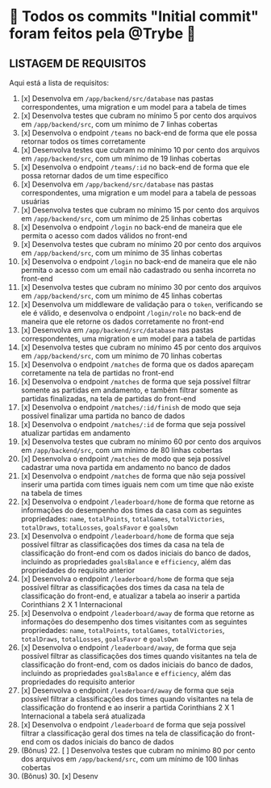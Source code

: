 # :construction: Todos os commits "Initial commit" foram feitos pela @Trybe :construction:

<!-- Olá, Tryber!
Esse é apenas um arquivo inicial para o README do seu projeto.
É essencial que você preencha esse documento por conta própria, ok?
Não deixe de usar nossas dicas de escrita de README de projetos, e deixe sua criatividade brilhar!
:warning: IMPORTANTE: você precisa deixar nítido:
- quais arquivos/pastas foram desenvolvidos por você;
- quais arquivos/pastas foram desenvolvidos por outra pessoa estudante;
- quais arquivos/pastas foram desenvolvidos pela Trybe.
-->

## LISTAGEM DE REQUISITOS

Aqui está a lista de requisitos:

1. [x] Desenvolva em `/app/backend/src/database` nas pastas correspondentes, uma migration e um model para a tabela de times
2. [x] Desenvolva testes que cubram no mínimo 5 por cento dos arquivos em `/app/backend/src`, com um mínimo de 7 linhas cobertas
3. [x] Desenvolva o endpoint `/teams` no back-end de forma que ele possa retornar todos os times corretamente
4. [x] Desenvolva testes que cubram no mínimo 10 por cento dos arquivos em `/app/backend/src`, com um mínimo de 19 linhas cobertas
5. [x] Desenvolva o endpoint `/teams/:id` no back-end de forma que ele possa retornar dados de um time específico
6. [x] Desenvolva em `/app/backend/src/database` nas pastas correspondentes, uma migration e um model para a tabela de pessoas usuárias
7. [x] Desenvolva testes que cubram no mínimo 15 por cento dos arquivos em `/app/backend/src`, com um mínimo de 25 linhas cobertas
8. [x] Desenvolva o endpoint `/login` no back-end de maneira que ele permita o acesso com dados válidos no front-end
9. [x] Desenvolva testes que cubram no mínimo 20 por cento dos arquivos em `/app/backend/src`, com um mínimo de 35 linhas cobertas
10. [x] Desenvolva o endpoint `/login` no back-end de maneira que ele não permita o acesso com um email não cadastrado ou senha incorreta no front-end
11. [x] Desenvolva testes que cubram no mínimo 30 por cento dos arquivos em `/app/backend/src`, com um mínimo de 45 linhas cobertas
12. [x] Desenvolva um middleware de validação para o `token`, verificando se ele é válido, e desenvolva o endpoint `/login/role` no back-end de maneira que ele retorne os dados corretamente no front-end
13. [x] Desenvolva em `/app/backend/src/database` nas pastas correspondentes, uma migration e um model para a tabela de partidas
14. [x] Desenvolva testes que cubram no mínimo 45 por cento dos arquivos em `/app/backend/src`, com um mínimo de 70 linhas cobertas
15. [x] Desenvolva o endpoint `/matches` de forma que os dados apareçam corretamente na tela de partidas no front-end
16. [x] Desenvolva o endpoint `/matches` de forma que seja possível filtrar somente as partidas em andamento, e também filtrar somente as partidas finalizadas, na tela de partidas do front-end
17. [x] Desenvolva o endpoint `/matches/:id/finish` de modo que seja possível finalizar uma partida no banco de dados
18. [x] Desenvolva o endpoint `/matches/:id` de forma que seja possível atualizar partidas em andamento
19. [x] Desenvolva testes que cubram no mínimo 60 por cento dos arquivos em `/app/backend/src`, com um mínimo de 80 linhas cobertas
20. [x] Desenvolva o endpoint `/matches` de modo que seja possível cadastrar uma nova partida em andamento no banco de dados
21. [x] Desenvolva o endpoint `/matches` de forma que não seja possível inserir uma partida com times iguais nem com um time que não existe na tabela de times
22. [x] Desenvolva o endpoint `/leaderboard/home` de forma que retorne as informações do desempenho dos times da casa com as seguintes propriedades: `name`, `totalPoints`, `totalGames`, `totalVictories`, `totalDraws`, `totalLosses`, `goalsFavor` e `goalsOwn`
23. [x] Desenvolva o endpoint `/leaderboard/home` de forma que seja possível filtrar as classificações dos times da casa na tela de classificação do front-end com os dados iniciais do banco de dados, incluindo as propriedades `goalsBalance` e `efficiency`, além das propriedades do requisito anterior
24. [x] Desenvolva o endpoint `/leaderboard/home` de forma que seja possível filtrar as classificações dos times da casa na tela de classificação do front-end, e atualizar a tabela ao inserir a partida Corinthians 2 X 1 Internacional
25. [x] Desenvolva o endpoint `/leaderboard/away` de forma que retorne as informações do desempenho dos times visitantes com as seguintes propriedades: `name`, `totalPoints`, `totalGames`, `totalVictories`, `totalDraws`, `totalLosses`, `goalsFavor` e `goalsOwn`
26. [x] Desenvolva o endpoint `/leaderboard/away`, de forma que seja possível filtrar as classificações dos times quando visitantes na tela de classificação do front-end, com os dados iniciais do banco de dados, incluindo as propriedades `goalsBalance` e `efficiency`, além das propriedades do requisito anterior
27. [x] Desenvolva o endpoint `/leaderboard/away` de forma que seja possível filtrar a classificações dos times quando visitantes na tela de classificação do frontend e ao inserir a partida Corinthians 2 X 1 Internacional a tabela será atualizada
28. [x] Desenvolva o endpoint `/leaderboard` de forma que seja possível filtrar a classificação geral dos times na tela de classificação do front-end com os dados iniciais do banco de dados
29. (Bônus) 22. [ ] Desenvolva testes que cubram no mínimo 80 por cento dos arquivos em `/app/backend/src`, com um mínimo de 100 linhas cobertas
30. (Bônus) 30. [x] Desenv
